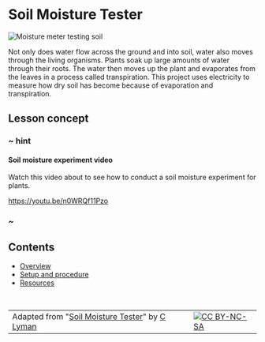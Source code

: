 # Soil Moisture Tester

![Moisture meter testing soil](/static/courses/ucp-science/soil-moisture/moisture-meter-zoom.jpg)

Not only does water flow across the ground and into soil, water also moves through the living organisms. Plants soak up large amounts of water through their roots. The water then moves up the plant and evaporates from the leaves in a process called transpiration. This project uses electricity to measure how dry soil has become because of evaporation and transpiration.

## Lesson concept

### ~ hint

#### Soil moisture experiment video

Watch this video about to see how to conduct a soil moisture experiment for plants.

https://youtu.be/n0WRQf11Pzo

### ~


## Contents

* [Overview](/courses/ucp-science/soil-moisture/overview)
* [Setup and procedure](/courses/ucp-science/soil-moisture/setup-procedure)
* [Resources](/courses/ucp-science/soil-moisture/resources)

<br/>

| | | |
|-|-|-|
| Adapted from "[Soil Moisture Tester](https://drive.google.com/open?id=1Rv4oPoxrggbokczbroQUl-10py3_5fQjVxOvwHR_5I4)" by [C Lyman](http://utahcoding.org) | | [![CC BY-NC-SA](https://licensebuttons.net/l/by-nc-sa/4.0/80x15.png)](https://creativecommons.org/licenses/by-nc-sa/4.0/) |
